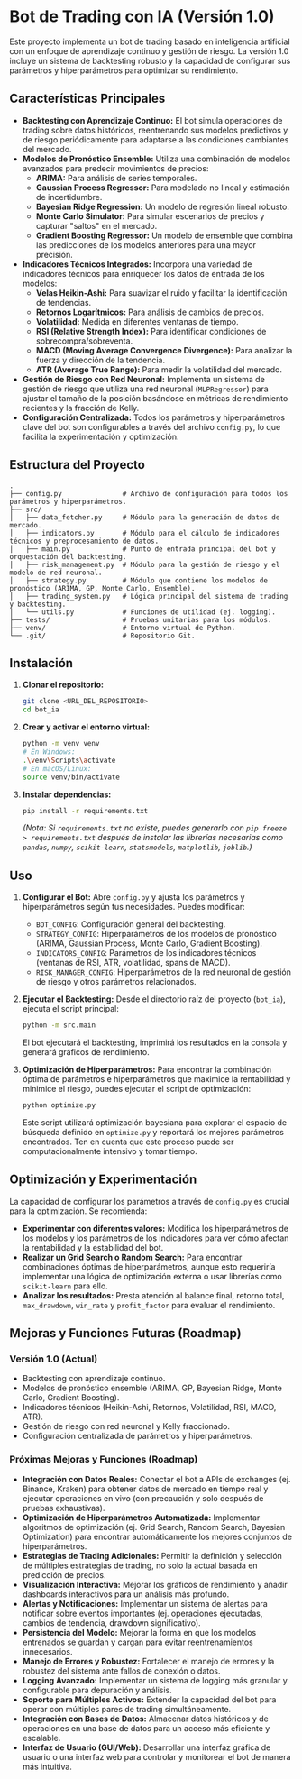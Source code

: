 # Bot de Trading con IA (Versión 1.0)

Este proyecto implementa un bot de trading basado en inteligencia artificial con un enfoque de aprendizaje continuo y gestión de riesgo. La versión 1.0 incluye un sistema de backtesting robusto y la capacidad de configurar sus parámetros y hiperparámetros para optimizar su rendimiento.

## Características Principales

*   **Backtesting con Aprendizaje Continuo:** El bot simula operaciones de trading sobre datos históricos, reentrenando sus modelos predictivos y de riesgo periódicamente para adaptarse a las condiciones cambiantes del mercado.
*   **Modelos de Pronóstico Ensemble:** Utiliza una combinación de modelos avanzados para predecir movimientos de precios:
    *   **ARIMA:** Para análisis de series temporales.
    *   **Gaussian Process Regressor:** Para modelado no lineal y estimación de incertidumbre.
    *   **Bayesian Ridge Regression:** Un modelo de regresión lineal robusto.
    *   **Monte Carlo Simulator:** Para simular escenarios de precios y capturar "saltos" en el mercado.
    *   **Gradient Boosting Regressor:** Un modelo de ensemble que combina las predicciones de los modelos anteriores para una mayor precisión.
*   **Indicadores Técnicos Integrados:** Incorpora una variedad de indicadores técnicos para enriquecer los datos de entrada de los modelos:
    *   **Velas Heikin-Ashi:** Para suavizar el ruido y facilitar la identificación de tendencias.
    *   **Retornos Logarítmicos:** Para análisis de cambios de precios.
    *   **Volatilidad:** Medida en diferentes ventanas de tiempo.
    *   **RSI (Relative Strength Index):** Para identificar condiciones de sobrecompra/sobreventa.
    *   **MACD (Moving Average Convergence Divergence):** Para analizar la fuerza y dirección de la tendencia.
    *   **ATR (Average True Range):** Para medir la volatilidad del mercado.
*   **Gestión de Riesgo con Red Neuronal:** Implementa un sistema de gestión de riesgo que utiliza una red neuronal (`MLPRegressor`) para ajustar el tamaño de la posición basándose en métricas de rendimiento recientes y la fracción de Kelly.
*   **Configuración Centralizada:** Todos los parámetros y hiperparámetros clave del bot son configurables a través del archivo `config.py`, lo que facilita la experimentación y optimización.

## Estructura del Proyecto

```
.
├── config.py               # Archivo de configuración para todos los parámetros y hiperparámetros.
├── src/
│   ├── data_fetcher.py     # Módulo para la generación de datos de mercado.
│   ├── indicators.py       # Módulo para el cálculo de indicadores técnicos y preprocesamiento de datos.
│   ├── main.py             # Punto de entrada principal del bot y orquestación del backtesting.
│   ├── risk_management.py  # Módulo para la gestión de riesgo y el modelo de red neuronal.
│   ├── strategy.py         # Módulo que contiene los modelos de pronóstico (ARIMA, GP, Monte Carlo, Ensemble).
│   ├── trading_system.py   # Lógica principal del sistema de trading y backtesting.
│   └── utils.py            # Funciones de utilidad (ej. logging).
├── tests/                  # Pruebas unitarias para los módulos.
├── venv/                   # Entorno virtual de Python.
└── .git/                   # Repositorio Git.
```

## Instalación

1.  **Clonar el repositorio:**
    ```bash
    git clone <URL_DEL_REPOSITORIO>
    cd bot_ia
    ```
2.  **Crear y activar el entorno virtual:**
    ```bash
    python -m venv venv
    # En Windows:
    .\venv\Scripts\activate
    # En macOS/Linux:
    source venv/bin/activate
    ```
3.  **Instalar dependencias:**
    ```bash
    pip install -r requirements.txt
    ```
    *(Nota: Si `requirements.txt` no existe, puedes generarlo con `pip freeze > requirements.txt` después de instalar las librerías necesarias como `pandas`, `numpy`, `scikit-learn`, `statsmodels`, `matplotlib`, `joblib`.)*

## Uso

1.  **Configurar el Bot:**
    Abre `config.py` y ajusta los parámetros y hiperparámetros según tus necesidades. Puedes modificar:
    *   `BOT_CONFIG`: Configuración general del backtesting.
    *   `STRATEGY_CONFIG`: Hiperparámetros de los modelos de pronóstico (ARIMA, Gaussian Process, Monte Carlo, Gradient Boosting).
    *   `INDICATORS_CONFIG`: Parámetros de los indicadores técnicos (ventanas de RSI, ATR, volatilidad, spans de MACD).
    *   `RISK_MANAGER_CONFIG`: Hiperparámetros de la red neuronal de gestión de riesgo y otros parámetros relacionados.

2.  **Ejecutar el Backtesting:**
    Desde el directorio raíz del proyecto (`bot_ia`), ejecuta el script principal:
    ```bash
    python -m src.main
    ```
    El bot ejecutará el backtesting, imprimirá los resultados en la consola y generará gráficos de rendimiento.

3.  **Optimización de Hiperparámetros:**
    Para encontrar la combinación óptima de parámetros e hiperparámetros que maximice la rentabilidad y minimice el riesgo, puedes ejecutar el script de optimización:
    ```bash
    python optimize.py
    ```
    Este script utilizará optimización bayesiana para explorar el espacio de búsqueda definido en `optimize.py` y reportará los mejores parámetros encontrados. Ten en cuenta que este proceso puede ser computacionalmente intensivo y tomar tiempo.

## Optimización y Experimentación

La capacidad de configurar los parámetros a través de `config.py` es crucial para la optimización. Se recomienda:

*   **Experimentar con diferentes valores:** Modifica los hiperparámetros de los modelos y los parámetros de los indicadores para ver cómo afectan la rentabilidad y la estabilidad del bot.
*   **Realizar un Grid Search o Random Search:** Para encontrar combinaciones óptimas de hiperparámetros, aunque esto requeriría implementar una lógica de optimización externa o usar librerías como `scikit-learn` para ello.
*   **Analizar los resultados:** Presta atención al balance final, retorno total, `max_drawdown`, `win_rate` y `profit_factor` para evaluar el rendimiento.

## Mejoras y Funciones Futuras (Roadmap)

### Versión 1.0 (Actual)
*   Backtesting con aprendizaje continuo.
*   Modelos de pronóstico ensemble (ARIMA, GP, Bayesian Ridge, Monte Carlo, Gradient Boosting).
*   Indicadores técnicos (Heikin-Ashi, Retornos, Volatilidad, RSI, MACD, ATR).
*   Gestión de riesgo con red neuronal y Kelly fraccionado.
*   Configuración centralizada de parámetros y hiperparámetros.

### Próximas Mejoras y Funciones (Roadmap)

*   **Integración con Datos Reales:** Conectar el bot a APIs de exchanges (ej. Binance, Kraken) para obtener datos de mercado en tiempo real y ejecutar operaciones en vivo (con precaución y solo después de pruebas exhaustivas).
*   **Optimización de Hiperparámetros Automatizada:** Implementar algoritmos de optimización (ej. Grid Search, Random Search, Bayesian Optimization) para encontrar automáticamente los mejores conjuntos de hiperparámetros.
*   **Estrategias de Trading Adicionales:** Permitir la definición y selección de múltiples estrategias de trading, no solo la actual basada en predicción de precios.
*   **Visualización Interactiva:** Mejorar los gráficos de rendimiento y añadir dashboards interactivos para un análisis más profundo.
*   **Alertas y Notificaciones:** Implementar un sistema de alertas para notificar sobre eventos importantes (ej. operaciones ejecutadas, cambios de tendencia, drawdown significativo).
*   **Persistencia del Modelo:** Mejorar la forma en que los modelos entrenados se guardan y cargan para evitar reentrenamientos innecesarios.
*   **Manejo de Errores y Robustez:** Fortalecer el manejo de errores y la robustez del sistema ante fallos de conexión o datos.
*   **Logging Avanzado:** Implementar un sistema de logging más granular y configurable para depuración y análisis.
*   **Soporte para Múltiples Activos:** Extender la capacidad del bot para operar con múltiples pares de trading simultáneamente.
*   **Integración con Bases de Datos:** Almacenar datos históricos y de operaciones en una base de datos para un acceso más eficiente y escalable.
*   **Interfaz de Usuario (GUI/Web):** Desarrollar una interfaz gráfica de usuario o una interfaz web para controlar y monitorear el bot de manera más intuitiva.
